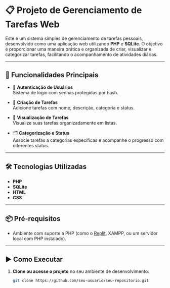 # 📋 Projeto de Gerenciamento de Tarefas Web

Este é um sistema simples de gerenciamento de tarefas pessoais, desenvolvido como uma aplicação web utilizando **PHP** e **SQLite**. O objetivo é proporcionar uma maneira prática e organizada de criar, visualizar e categorizar tarefas, facilitando o acompanhamento de atividades diárias.

---

## 🚀 Funcionalidades Principais

- 🔐 **Autenticação de Usuários**  
  Sistema de login com senhas protegidas por hash.

- 📝 **Criação de Tarefas**  
  Adicione tarefas com nome, descrição, categoria e status.

- 📄 **Visualização de Tarefas**  
  Visualize suas tarefas organizadamente em listas.

- 🗂️ **Categorização e Status**  
  Associe tarefas a categorias específicas e acompanhe o progresso com diferentes status.

---

## 🛠️ Tecnologias Utilizadas

- **PHP**
- **SQLite**
- **HTML**
- **CSS**

---

## 📦 Pré-requisitos

- Ambiente com suporte a PHP (como o [Replit](https://replit.com/), XAMPP, ou um servidor local com PHP instalado).

---

## ▶️ Como Executar

1. **Clone ou acesse o projeto** no seu ambiente de desenvolvimento:

   ```bash
   git clone https://github.com/seu-usuario/seu-repositorio.git
